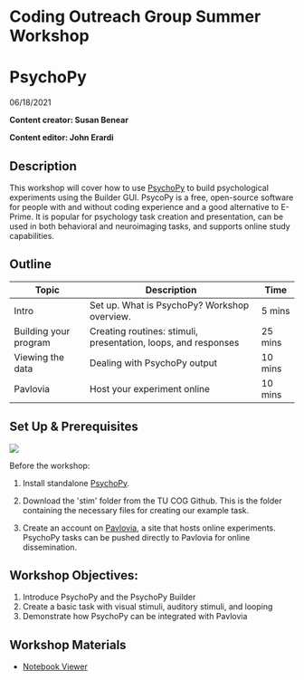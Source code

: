 # Coding Outreach Group Summer Workshop
# PsychoPy 

06/18/2021

**Content creator: Susan Benear**

**Content editor: John Erardi**


## Description

This workshop will cover how to use [PsychoPy](https://www.psychopy.org/index.html) to build psychological experiments using the Builder GUI. PsycoPy is a free, open-source software for people with and without coding experience and a good alternative to E-Prime. It is popular for psychology task creation and presentation, can be used in both behavioral and neuroimaging tasks, and supports online study capabilities.

## Outline

| Topic | Description | Time |
| --- | --- | --- |
| Intro | Set up. What is PsychoPy? Workshop overview. | 5 mins |
| Building your program | Creating routines: stimuli, presentation, loops, and responses | 25 mins |
| Viewing the data | Dealing with PsychoPy output | 10 mins |
| Pavlovia | Host your experiment online | 10 mins | 


## Set Up & Prerequisites

![](https://youtu.be/ly2ZX6VIa8E)

Before the workshop:

1. Install standalone [PsychoPy](https://www.psychopy.org/download.html).

2. Download the 'stim' folder from the TU COG Github. This is the folder containing the necessary files for creating our example task.

3. Create an account on [Pavlovia](https://gitlab.pavlovia.org/users/sign_in), a site that hosts online experiments. PsychoPy tasks can be pushed directly to Pavlovia for online dissemination.

## Workshop Objectives:
1. Introduce PsychoPy and the PsychoPy Builder
2. Create a basic task with visual stimuli, auditory stimuli, and looping
3. Demonstrate how PsychoPy can be integrated with Pavlovia

## Workshop Materials
* [Notebook Viewer](https://tu-coding-outreach-group.github.io/cog_summer_workshops_2021/psychopy/index.html)
